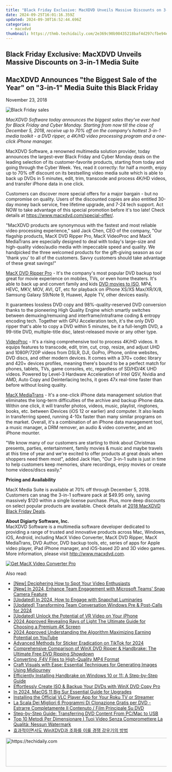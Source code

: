 ```yaml
---
title: "Black Friday Exclusive: MacXDVD Unveils Massive Discounts on 3-in-1 Media Suite"
date: 2024-09-25T16:01:16.359Z
updated: 2024-09-30T16:52:44.696Z
categories:
  - macxdvd
thumbnail: https://thmb.techidaily.com/2e369c90b98435218baf4d297cfbe94e377c61af5c1d1c6b298751c3dd981af2.jpg
---
```


## Black Friday Exclusive: MacXDVD Unveils Massive Discounts on 3-in-1 Media Suite

## MacXDVD Announces "the Biggest Sale of the Year" on "3-in-1" Media Suite this Black Friday

November 23, 2018

![Black Friday sales](https://www.macxdvd.com/press-room/image/black-friday-giveaway.jpg) 

_MacXDVD Software today announces the biggest sales they've ever had for Black Friday and Cyber Monday. Starting from now till the close of December 5, 2018, receive up to 70% off on the company's hottest 3-in-1 media toolkit - a DVD ripper, a 4K/HD video processing program and a one-click iPhone manager._

MacXDVD Software, a renowned multimedia solution provider, today announces the largest-ever Black Friday and Cyber Monday deals on the leading selection of its customer-favorite products, starting from today and going through the Cyber Week. Yes, read it correctly: for half a month, enjoy up to 70% off discount on its bestselling video media suite which is able to back up DVDs in 5 minutes, edit, trim, transcode and process 4K/HD videos, and transfer iPhone data in one click.

Customers can discover more special offers for a major bargain - but no compromise on quality. Users of the discounted copies are also entitled 30-day money back service, free lifetime upgrade, and 7-24 tech support. Act NOW to take advantage of this special promotion before it's too late! Check details at <https://www.macxdvd.com/special-offer/>.

"MacXDVD products are synonymous with the fastest and most reliable video processing experience," said Jack Chen, CEO of the company, "Our flagship products, MacX DVD Ripper Pro, MacX VideoProc and MacX MediaTrans are especially designed to deal with today's large-size and high-quality video/audio media with impeccable speed and quality. We handpicked the three welcomed products for the gift-giving season as our 'thank you' to all of the customers. Savvy customers should take advantage of these great savings!"

[MacX DVD Ripper Pro](https://tools.techidaily.com/macxdvd/products/) \- It's the company's most popular DVD backup tool great for movie experience on mobiles, TVs, or even home theaters. It's able to back up and convert family and kids [DVD movies to ISO](https://tools.techidaily.com/macxdvd/products/), MP4, HEVC, MKV, MOV, AVI, QT, etc for playback on iPhone XS/XS Max/XR/X/8, Samsung Galaxy S9/Note 9, Huawei, Apple TV, other devices easily. 

It guarantees lossless DVD copy and 98%-quality-reserved DVD conversion thanks to the pioneering High Quality Engine which smartly switches between demuxing/remuxing and interframe/intraframe coding & entropy encoding tech. Together with GPU Acceleration tech, it's the only DVD ripper that's able to copy a DVD within 5 minutes, be it a full-length DVD, a 99-title DVD, multiple-title disc, latest-released movie or any other type.

[VideoProc](https://tools.techidaily.com/macxdvd/products/) \- It's a rising comprehensive tool to process 4K/HD videos. It equips features to transcode, edit, trim, cut, crop, resize, and adjust UHD and 1080P/720P videos from DSLR, DJI, GoPro, iPhone, online websites, DVD discs, and other modern devices. It comes with a 370+ codec library and 420+ devices profiles, meaning there's bound to be a perfect match for phones, tablets, TVs, game consoles, etc, regardless of SD/HD/4K UHD videos. Powered by Level-3 Hardware Acceleration of Intel QSV, Nvidia and AMD, Auto Copy and Deinterlacing techs, it goes 47x real-time faster than before without losing quality.

[MacX MediaTrans](https://tools.techidaily.com/macxdvd/products/) \- It's a one-click iPhone data management solution that eliminates the long-term difficulties of the archive and backup iPhone data. Within one click, it will transfer photos, videos, music, playlist, ringtones, books, etc. between iDevices (iOS 12 or earlier) and computer. It also leads in transferring speed, running 4-10x faster than many similar programs on the market. Overall, it's a combination of an iPhone data management tool, a music manager, a DRM remover, an audio & video converter, and an iPhone mounter.

"We know many of our customers are starting to think about Christmas presents, parties, entertainment, family movies & music and maybe travels at this time of year and we're excited to offer products at great deals when shoppers need them most", added Jack Han, "Our 3-in-1 suite is just in time to help customers keep memories, share recordings, enjoy movies or create home videos/discs easily."

**Pricing and Availability** 

MacX Media Suite is available at 70% off through December 5, 2018\. Customers can snag the 3-in-1 software pack at $49.95 only, saving massively $120 within a single license purchase. Plus, more deep discounts on select popular products are available. Check details at [2018 MacXDVD Black Friday Deals](https://tools.techidaily.com/macxdvd/products/).

**About Digiarty Software, Inc.**  
 MacXDVD Software is a multimedia software developer dedicated to providing a range of trusted and innovative products across Mac, Windows, iOS, Android, including MacX Video Converter, MacX DVD Ripper, MacX MediaTrans, DVD Author, DVD backup tools, etc, series of apps for Apple video player, iPad iPhone manager, and iOS-based 2D and 3D video games. More information, please visit http://www.macxdvd.com. 

[![Get MacX Video Converter Pro](https://www.macxdvd.com/press-room/../adv/mvcp-banner-r.jpg)](https://tools.techidaily.com/macxdvd/products/)

<ins class="adsbygoogle"
     style="display:block"
     data-ad-format="autorelaxed"
     data-ad-client="ca-pub-7571918770474297"
     data-ad-slot="1223367746"></ins>

<ins class="adsbygoogle"
     style="display:block"
     data-ad-client="ca-pub-7571918770474297"
     data-ad-slot="8358498916"
     data-ad-format="auto"
     data-full-width-responsive="true"></ins>

<span class="atpl-alsoreadstyle">Also read:</span>
<div><ul>
<li><a href="https://youtube-sure.techidaily.com/eciphering-how-to-spot-your-video-enthusiasts/"><u>[New] Deciphering How to Spot Your Video Enthusiasts</u></a></li>
<li><a href="https://snapchat-videos.techidaily.com/new-in-2024-enhance-team-engagement-with-microsoft-teams-snap-camera-feature/"><u>[New] In 2024, Enhance Team Engagement with Microsoft Teams' Snap Camera Feature</u></a></li>
<li><a href="https://fox-access.techidaily.com/updated-in-2024-how-to-engage-with-snapchat-luminaries/"><u>[Updated] In 2024, How to Engage with Snapchat Luminaries</u></a></li>
<li><a href="https://screen-mirroring-recording.techidaily.com/updated-transforming-team-conversation-windows-pre-and-post-calls-for-2024/"><u>[Updated] Transforming Team Conversation Windows Pre & Post-Calls for 2024</u></a></li>
<li><a href="https://some-approaches.techidaily.com/updated-unlock-the-potential-of-vr-video-on-your-iphone/"><u>[Updated] Unlock the Potential of VR Video on Your iPhone</u></a></li>
<li><a href="https://extra-skills.techidaily.com/2024-approved-revealing-rays-of-light-the-ultimate-guide-for-choosing-a-premium-4k-screen/"><u>2024 Approved Revealing Rays of Light The Ultimate Guide for Choosing a Premium 4K Screen</u></a></li>
<li><a href="https://youtube-help.techidaily.com/2024-approved-understanding-the-algorithm-maximizing-earning-potential-on-youtube/"><u>2024 Approved Understanding the Algorithm Maximizing Earning Potential on YouTube</u></a></li>
<li><a href="https://extra-lessons.techidaily.com/advanced-methods-for-sticker-eradication-on-tiktok-for-2024/"><u>Advanced Methods for Sticker Eradication on TikTok for 2024</u></a></li>
<li><a href="https://dvd-bd.techidaily.com/comprehensive-comparison-of-winx-dvd-ripper-and-handbrake-the-ultimate-free-dvd-ripping-showdown/"><u>Comprehensive Comparison of WinX DVD Ripper & Handbrake: The Ultimate Free DVD Ripping Showdown</u></a></li>
<li><a href="https://dvd-bd.techidaily.com/converting-f4v-files-to-high-quality-mp4-format/"><u>Converting .F4V Files to High-Quality MP4 Format</u></a></li>
<li><a href="https://dvd-bd.techidaily.com/craft-visuals-with-ease-essential-techniques-for-generating-images-using-midjourney/"><u>Craft Visuals with Ease: Essential Techniques for Generating Images Using Midjourney</u></a></li>
<li><a href="https://dvd-bd.techidaily.com/efficiently-installing-handbrake-on-windows-10-or-11-a-step-by-step-guide/"><u>Efficiently Installing Handbrake on Windows 10 or 11: A Step-by-Step Guide</u></a></li>
<li><a href="https://dvd-bd.techidaily.com/effortlessly-create-iso-and-backup-your-dvds-with-winx-dvd-copy-pro/"><u>Effortlessly Create ISO & Backup Your DVDs with WinX DVD Copy Pro</u></a></li>
<li><a href="https://extra-support.techidaily.com/in-2024-macos-11-big-sur-essential-guide-for-upgrades/"><u>In 2024, MacOS 11 Big Sur Essential Guide for Upgrades</u></a></li>
<li><a href="https://dvd-bd.techidaily.com/installing-the-official-vlc-player-app-for-your-roku-tv-or-streamer/"><u>Installing the Official VLC Player App for Your Roku TV or Streamer</u></a></li>
<li><a href="https://dvd-bd.techidaily.com/la-scala-dei-migliori-6-programmi-di-clonazione-gratis-per-dvd-estrarre-completamente-il-contenuto-film-principale-su-dvd/"><u>La Scala Dei Migliori 6 Programmi Di Clonazione Gratis per DVD - Estrarre Completamente Il Contenuto / Film Principale Su DVD</u></a></li>
<li><a href="https://dvd-bd.techidaily.com/step-by-step-guide-transferring-dvd-content-from-pcmac-to-usb/"><u>Step-by-Step Guide: Transferring DVD Content From PC/Mac to USB</u></a></li>
<li><a href="https://dvd-bd.techidaily.com/top-10-metodi-per-dimensionare-i-tuoi-video-senza-compromettere-la-qualita-nessun-watermark/"><u>Top 10 Metodi Per Dimensionare I Tuoi Video Senza Compromettere La Qualità: Nessun Watermark</u></a></li>
<li><a href="https://blog-min.techidaily.com/1725288607685-winxdvd/"><u>효과적이면서도 WinXDVD과 조화를 이룰 경쟁 강우기의 방법</u></a></li>
</ul></div>

<!-- affiliate ads begin -->
<a href="https://appsumo.8odi.net/c/5597632/2130885/7443" target="_top" id="2130885">
  <img src="//a.impactradius-go.com/display-ad/7443-2130885" border="0" alt="https://techidaily.com" width="600" height="90"/>
</a>
<img height="0" width="0" src="https://appsumo.8odi.net/i/5597632/2130885/7443" style="position:absolute;visibility:hidden;" border="0" />
<!-- affiliate ads end -->

